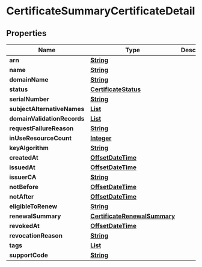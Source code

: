 

# CertificateSummaryCertificateDetail


## Properties

| Name | Type | Description | Notes |
|------------ | ------------- | ------------- | -------------|
|**arn** | [**String**](String.md) |  |  [optional] |
|**name** | [**String**](String.md) |  |  [optional] |
|**domainName** | [**String**](String.md) |  |  [optional] |
|**status** | [**CertificateStatus**](CertificateStatus.md) |  |  [optional] |
|**serialNumber** | [**String**](String.md) |  |  [optional] |
|**subjectAlternativeNames** | [**List**](List.md) |  |  [optional] |
|**domainValidationRecords** | [**List**](List.md) |  |  [optional] |
|**requestFailureReason** | [**String**](String.md) |  |  [optional] |
|**inUseResourceCount** | [**Integer**](Integer.md) |  |  [optional] |
|**keyAlgorithm** | [**String**](String.md) |  |  [optional] |
|**createdAt** | [**OffsetDateTime**](OffsetDateTime.md) |  |  [optional] |
|**issuedAt** | [**OffsetDateTime**](OffsetDateTime.md) |  |  [optional] |
|**issuerCA** | [**String**](String.md) |  |  [optional] |
|**notBefore** | [**OffsetDateTime**](OffsetDateTime.md) |  |  [optional] |
|**notAfter** | [**OffsetDateTime**](OffsetDateTime.md) |  |  [optional] |
|**eligibleToRenew** | [**String**](String.md) |  |  [optional] |
|**renewalSummary** | [**CertificateRenewalSummary**](CertificateRenewalSummary.md) |  |  [optional] |
|**revokedAt** | [**OffsetDateTime**](OffsetDateTime.md) |  |  [optional] |
|**revocationReason** | [**String**](String.md) |  |  [optional] |
|**tags** | [**List**](List.md) |  |  [optional] |
|**supportCode** | [**String**](String.md) |  |  [optional] |



